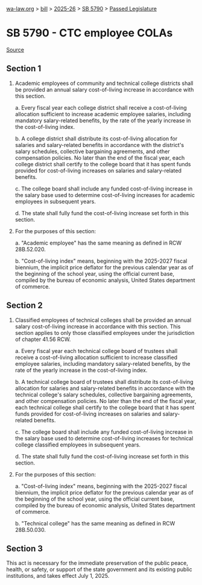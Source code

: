 [wa-law.org](/) > [bill](/bill/) > [2025-26](/bill/2025-26/) > [SB 5790](/bill/2025-26/sb/5790/) > [Passed Legislature](/bill/2025-26/sb/5790/S.PL/)

# SB 5790 - CTC employee COLAs

[Source](http://lawfilesext.leg.wa.gov/biennium/2025-26/Pdf/Bills/Senate%20Passed%20Legislature/5790-S.PL.pdf)

## Section 1
1. Academic employees of community and technical college districts shall be provided an annual salary cost-of-living increase in accordance with this section.

    a. Every fiscal year each college district shall receive a cost-of-living allocation sufficient to increase academic employee salaries, including mandatory salary-related benefits, by the rate of the yearly increase in the cost-of-living index.

    b. A college district shall distribute its cost-of-living allocation for salaries and salary-related benefits in accordance with the district's salary schedules, collective bargaining agreements, and other compensation policies. No later than the end of the fiscal year, each college district shall certify to the college board that it has spent funds provided for cost-of-living increases on salaries and salary-related benefits.

    c. The college board shall include any funded cost-of-living increase in the salary base used to determine cost-of-living increases for academic employees in subsequent years.

    d. The state shall fully fund the cost-of-living increase set forth in this section.

2. For the purposes of this section:

    a. "Academic employee" has the same meaning as defined in RCW 28B.52.020.

    b. "Cost-of-living index" means, beginning with the 2025-2027 fiscal biennium, the implicit price deflator for the previous calendar year as of the beginning of the school year, using the official current base, compiled by the bureau of economic analysis, United States department of commerce.

## Section 2
1. Classified employees of technical colleges shall be provided an annual salary cost-of-living increase in accordance with this section.  This section applies to only those classified employees under the jurisdiction of chapter 41.56 RCW.

    a. Every fiscal year each technical college board of trustees shall receive a cost-of-living allocation sufficient to increase classified employee salaries, including mandatory salary-related benefits, by the rate of the yearly increase in the cost-of-living index.

    b. A technical college board of trustees shall distribute its cost-of-living allocation for salaries and salary-related benefits in accordance with the technical college's salary schedules, collective bargaining agreements, and other compensation policies. No later than the end of the fiscal year, each technical college shall certify to the college board that it has spent funds provided for cost-of-living increases on salaries and salary-related benefits.

    c. The college board shall include any funded cost-of-living increase in the salary base used to determine cost-of-living increases for technical college classified employees in subsequent years.

    d. The state shall fully fund the cost-of-living increase set forth in this section.

2. For the purposes of this section:

    a. "Cost-of-living index" means, beginning with the 2025-2027 fiscal biennium, the implicit price deflator for the previous calendar year as of the beginning of the school year, using the official current base, compiled by the bureau of economic analysis, United States department of commerce.

    b. "Technical college" has the same meaning as defined in RCW 28B.50.030.

## Section 3
This act is necessary for the immediate preservation of the public peace, health, or safety, or support of the state government and its existing public institutions, and takes effect July 1, 2025.
